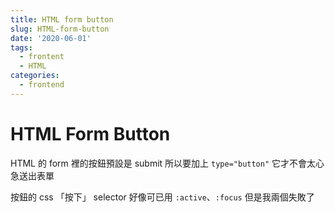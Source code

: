 ```yaml
---
title: HTML form button
slug: HTML-form-button
date: '2020-06-01'
tags:
  - frontent
  - HTML
categories:
  - frontend
---
```


# HTML Form Button

HTML 的 form 裡的按鈕預設是 submit
所以要加上 `type="button"` 它才不會太心急送出表單

按鈕的 css 「按下」 selector 好像可已用 `:active`、`:focus`
但是我兩個失敗了
